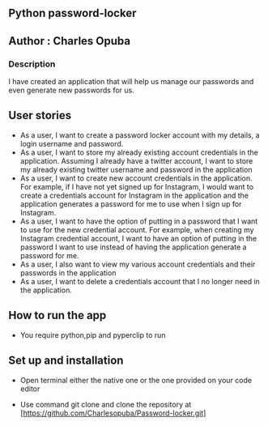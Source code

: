 ## Python password-locker
## Author : Charles Opuba
### Description
I have created an application that will help us manage our passwords and even generate new passwords for us.
## User stories
- As a user, I want to create a password locker account with my details, a login username and password.
- As a user, I want to store my already existing account credentials in the application. Assuming I already have a twitter account, I want to store my already existing twitter username and password in the application
- As a user, I want to create new account credentials in the application. For example, if I have not yet signed up for Instagram, I would want to create a credentials account for Instagram in the application and the application generates a password for me to use when I sign up for Instagram.
- As a user, I want to have the option of putting in a password that I want to use for the new credential account. For example, when creating my Instagram credential account, I want to have an option of putting in the password I want to use instead of having the application generate a password for me.
- As a user, I also want to view my various account credentials and their passwords in the application
- As a user, I want to delete a credentials account that I no longer need in the application.


## How to run the app
 - You require python,pip and pyperclip to run

## Set up and installation
- Open terminal either the native one or the one provided on your code editor

- Use command git clone and clone the repository at [https://github.com/Charlesopuba/Password-locker.git]





